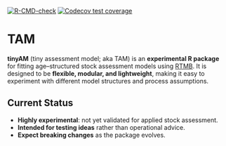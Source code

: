 
<!-- badges: start -->
[![R-CMD-check](https://github.com/PaulRegular/TAM/actions/workflows/R-CMD-check.yaml/badge.svg)](https://github.com/PaulRegular/tinyAM/actions/workflows/R-CMD-check.yaml)
[![Codecov test coverage](https://codecov.io/gh/PaulRegular/TAM/graph/badge.svg)](https://app.codecov.io/gh/PaulRegular/tinyAM)
<!-- badges: end -->

# TAM

**tinyAM** (tiny assessment model; aka TAM) is an **experimental R package** for fitting age–structured stock assessment models using [RTMB](https://github.com/kaskr/RTMB).
It is designed to be **flexible, modular, and lightweight**, making it easy to experiment with different model structures and process assumptions.

## Current Status

* **Highly experimental**: not yet validated for applied stock assessment.
* **Intended for testing ideas** rather than operational advice.
* **Expect breaking changes** as the package evolves.

